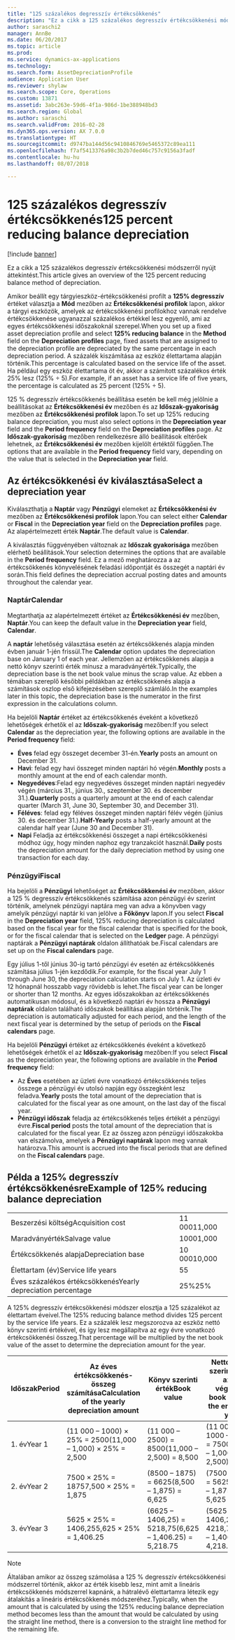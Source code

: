 ```yaml
---
title: "125 százalékos degresszív értékcsökkenés"
description: "Ez a cikk a 125 százalékos degresszív értékcsökkenési módszerről nyújt áttekintést."
author: saraschi2
manager: AnnBe
ms.date: 06/20/2017
ms.topic: article
ms.prod: 
ms.service: dynamics-ax-applications
ms.technology: 
ms.search.form: AssetDepreciationProfile
audience: Application User
ms.reviewer: shylaw
ms.search.scope: Core, Operations
ms.custom: 13871
ms.assetid: 3abc263e-59d6-4f1a-986d-1be388948bd3
ms.search.region: Global
ms.author: saraschi
ms.search.validFrom: 2016-02-28
ms.dyn365.ops.version: AX 7.0.0
ms.translationtype: HT
ms.sourcegitcommit: d9747ba144d56c9410846769e5465372c89ea111
ms.openlocfilehash: f7af5413376a98c3b2b7ded46c757c9156a3fadf
ms.contentlocale: hu-hu
ms.lasthandoff: 08/07/2018

---
```


# <a name="125-percent-reducing-balance-depreciation"></a><span data-ttu-id="b0e2b-103">125 százalékos degresszív értékcsökkenés</span><span class="sxs-lookup"><span data-stu-id="b0e2b-103">125 percent reducing balance depreciation</span></span>

[!include [banner](../includes/banner.md)]

<span data-ttu-id="b0e2b-104">Ez a cikk a 125 százalékos degresszív értékcsökkenési módszerről nyújt áttekintést.</span><span class="sxs-lookup"><span data-stu-id="b0e2b-104">This article gives an overview of the 125 percent reducing balance method of depreciation.</span></span>

<span data-ttu-id="b0e2b-105">Amikor beállít egy tárgyieszköz-értékcsökkenési profilt a **125% degresszív** értéket választja a **Mód** mezőben az **Értékcsökkenési profilok** lapon, akkor a tárgyi eszközök, amelyek az értékcsökkenési profilokhoz vannak rendelve értékcsökkenése ugyanazzal százalékos értékkel lesz egyenlő, ami az egyes értékcsökkenési időszakoknál szerepel.</span><span class="sxs-lookup"><span data-stu-id="b0e2b-105">When you set up a fixed asset depreciation profile and select **125% reducing balance** in the **Method** field on the **Depreciation profiles** page, fixed assets that are assigned to the depreciation profile are depreciated by the same percentage in each depreciation period.</span></span> <span data-ttu-id="b0e2b-106">A százalék kiszámítása az eszköz élettartama alapján történik.</span><span class="sxs-lookup"><span data-stu-id="b0e2b-106">This percentage is calculated based on the service life of the asset.</span></span> <span data-ttu-id="b0e2b-107">Ha például egy eszköz élettartama öt év, akkor a számított százalékos érték 25% lesz (125% ÷ 5).</span><span class="sxs-lookup"><span data-stu-id="b0e2b-107">For example, if an asset has a service life of five years, the percentage is calculated as 25 percent (125% ÷ 5).</span></span>

<span data-ttu-id="b0e2b-108">125 % degresszív értékcsökkenés beállítása esetén be kell még jelölnie a beállításokat az **Értékcsökkenési év** mezőben és az **Időszak-gyakoriság** mezőben az **Értékcsökkenési profilok** lapon.</span><span class="sxs-lookup"><span data-stu-id="b0e2b-108">To set up 125% reducing balance depreciation, you must also select options in the **Depreciation year** field and the **Period frequency** field on the **Depreciation profiles** page.</span></span> <span data-ttu-id="b0e2b-109">Az **Időszak-gyakoriság** mezőben rendelkezésre álló beállítások eltérőek lehetnek, az **Értékcsökkenési év** mezőben kijelölt értéktől függően.</span><span class="sxs-lookup"><span data-stu-id="b0e2b-109">The options that are available in the **Period frequency** field vary, depending on the value that is selected in the **Depreciation year** field.</span></span>

## <a name="select-a-depreciation-year"></a><span data-ttu-id="b0e2b-110">Az értékcsökkenési év kiválasztása</span><span class="sxs-lookup"><span data-stu-id="b0e2b-110">Select a depreciation year</span></span>
<span data-ttu-id="b0e2b-111">Kiválaszthatja a **Naptár** vagy **Pénzügyi** elemeket az **Értékcsökkenési év** mezőben az **Értékcsökkenési profilok** lapon.</span><span class="sxs-lookup"><span data-stu-id="b0e2b-111">You can select either **Calendar** or **Fiscal** in the **Depreciation year** field on the **Depreciation profiles** page.</span></span> <span data-ttu-id="b0e2b-112">Az alapértelmezett érték **Naptár**.</span><span class="sxs-lookup"><span data-stu-id="b0e2b-112">The default value is **Calendar**.</span></span> 

<span data-ttu-id="b0e2b-113">A kiválasztás függvényében változnak az **Időszak gyakorisága** mezőben elérhető beállítások.</span><span class="sxs-lookup"><span data-stu-id="b0e2b-113">Your selection determines the options that are available in the **Period frequency** field.</span></span> <span data-ttu-id="b0e2b-114">Ez a mező meghatározza a az értékcsökkenés könyvelésének feladási időpontját és összegét a naptári év során.</span><span class="sxs-lookup"><span data-stu-id="b0e2b-114">This field defines the depreciation accrual posting dates and amounts throughout the calendar year.</span></span>

### <a name="calendar"></a><span data-ttu-id="b0e2b-115">Naptár</span><span class="sxs-lookup"><span data-stu-id="b0e2b-115">Calendar</span></span>

<span data-ttu-id="b0e2b-116">Megtarthatja az alapértelmezett értéket az **Értékcsökkenési év** mezőben, **Naptár**.</span><span class="sxs-lookup"><span data-stu-id="b0e2b-116">You can keep the default value in the **Depreciation year** field, **Calendar**.</span></span> 

<span data-ttu-id="b0e2b-117">A **naptár** lehetőség választása esetén az értékcsökkenés alapja minden évben január 1-jén frissül.</span><span class="sxs-lookup"><span data-stu-id="b0e2b-117">The **Calendar** option updates the depreciation base on January 1 of each year.</span></span> <span data-ttu-id="b0e2b-118">Jellemzően az értékcsökkenés alapja a nettó könyv szerinti érték mínusz a maradványérték.</span><span class="sxs-lookup"><span data-stu-id="b0e2b-118">Typically, the depreciation base is the net book value minus the scrap value.</span></span> <span data-ttu-id="b0e2b-119">Az ebben a témában szereplő későbbi példákban az értékcsökkenés alapja a számítások oszlop első kifejezésében szereplő számláló.</span><span class="sxs-lookup"><span data-stu-id="b0e2b-119">In the examples later in this topic, the depreciation base is the numerator in the first expression in the calculations column.</span></span> 

<span data-ttu-id="b0e2b-120">Ha bejelöli **Naptár** értéket az értékcsökkenés éveként a következő lehetőségek érhetők el az **Időszak-gyakoriság** mezőben:</span><span class="sxs-lookup"><span data-stu-id="b0e2b-120">If you select **Calendar** as the depreciation year, the following options are available in the **Period frequency** field:</span></span>

-   <span data-ttu-id="b0e2b-121">**Éves** felad egy összeget december 31-én.</span><span class="sxs-lookup"><span data-stu-id="b0e2b-121">**Yearly** posts an amount on December 31.</span></span>
-   <span data-ttu-id="b0e2b-122">**Havi**: felad egy havi összeget minden naptári hó végén.</span><span class="sxs-lookup"><span data-stu-id="b0e2b-122">**Monthly** posts a monthly amount at the end of each calendar month.</span></span>
-   <span data-ttu-id="b0e2b-123">**Negyedéves**:Felad egy negyedéves összeget minden naptári negyedév végén (március 31., június 30., szeptember 30. és december 31.).</span><span class="sxs-lookup"><span data-stu-id="b0e2b-123">**Quarterly** posts a quarterly amount at the end of each calendar quarter (March 31, June 30, September 30, and December 31).</span></span>
-   <span data-ttu-id="b0e2b-124">**Féléves**: felad egy féléves összeget minden naptári félév végén (június 30. és december 31.).</span><span class="sxs-lookup"><span data-stu-id="b0e2b-124">**Half-Yearly** posts a half-yearly amount at the calendar half year (June 30 and December 31).</span></span>
-   <span data-ttu-id="b0e2b-125">**Napi** Feladja az értékcsökkenési összeget a napi értékcsökkenési módhoz úgy, hogy minden naphoz egy tranzakciót használ.</span><span class="sxs-lookup"><span data-stu-id="b0e2b-125">**Daily** posts the depreciation amount for the daily depreciation method by using one transaction for each day.</span></span>

### <a name="fiscal"></a><span data-ttu-id="b0e2b-126">Pénzügyi</span><span class="sxs-lookup"><span data-stu-id="b0e2b-126">Fiscal</span></span>

<span data-ttu-id="b0e2b-127">Ha bejelöli a **Pénzügyi** lehetőséget az **Értékcsökkenési év** mezőben, akkor a 125 % degresszív értékcsökkenés számítása azon pénzügyi év szerint történik, amelynek pénzügyi naptára meg van adva a könyvben vagy amelyik pénzügyi naptár ki van jelölve a **Főkönyv** lapon.</span><span class="sxs-lookup"><span data-stu-id="b0e2b-127">If you select **Fiscal** in the **Depreciation year** field, 125% reducing depreciation is calculated based on the fiscal year for the fiscal calendar that is specified for the book, or for the fiscal calendar that is selected on the **Ledger** page.</span></span> <span data-ttu-id="b0e2b-128">A pénzügyi naptárak a **Pénzügyi naptárak** oldalon állíthatóak be.</span><span class="sxs-lookup"><span data-stu-id="b0e2b-128">Fiscal calendars are set up on the **Fiscal calendars** page.</span></span> 

<span data-ttu-id="b0e2b-129">Egy július 1-től június 30-ig tartó pénzügyi év esetén az értékcsökkenés számítása július 1-jén kezdődik.</span><span class="sxs-lookup"><span data-stu-id="b0e2b-129">For example, for the fiscal year July 1 through June 30, the depreciation calculation starts on July 1.</span></span> <span data-ttu-id="b0e2b-130">Az üzleti év 12 hónapnál hosszabb vagy rövidebb is lehet.</span><span class="sxs-lookup"><span data-stu-id="b0e2b-130">The fiscal year can be longer or shorter than 12 months.</span></span> <span data-ttu-id="b0e2b-131">Az egyes időszakokban az értékcsökkenés automatikusan módosul, és a következő naptári év hossza a **Pénzügyi naptárak** oldalon található időszakok beállítása alapján történik.</span><span class="sxs-lookup"><span data-stu-id="b0e2b-131">The depreciation is automatically adjusted for each period, and the length of the next fiscal year is determined by the setup of periods on the **Fiscal calendars** page.</span></span> 

<span data-ttu-id="b0e2b-132">Ha bejelöli **Pénzügyi** értéket az értékcsökkenés éveként a következő lehetőségek érhetők el az **Időszak-gyakoriság** mezőben:</span><span class="sxs-lookup"><span data-stu-id="b0e2b-132">If you select **Fiscal** as the depreciation year, the following options are available in the **Period frequency** field:</span></span>

-   <span data-ttu-id="b0e2b-133">Az **Éves** esetében az üzleti évre vonatkozó értékcsökkenés teljes összege a pénzügyi év utolsó napján egy összegként lesz feladva.</span><span class="sxs-lookup"><span data-stu-id="b0e2b-133">**Yearly** posts the total amount of the depreciation that is calculated for the fiscal year as one amount, on the last day of the fiscal year.</span></span>
-   <span data-ttu-id="b0e2b-134">**Pénzügyi időszak** feladja az értékcsökkenés teljes értékét a pénzügyi évre.</span><span class="sxs-lookup"><span data-stu-id="b0e2b-134">**Fiscal period** posts the total amount of the depreciation that is calculated for the fiscal year.</span></span> <span data-ttu-id="b0e2b-135">Ez az összeg azon pénzügyi időszakokba van elszámolva, amelyek a **Pénzügyi naptárak** lapon meg vannak határozva.</span><span class="sxs-lookup"><span data-stu-id="b0e2b-135">This amount is accrued into the fiscal periods that are defined on the **Fiscal calendars** page.</span></span>

## <a name="example-of-125-reducing-balance-depreciation"></a><span data-ttu-id="b0e2b-136">Példa a 125% degresszív értékcsökkenésre</span><span class="sxs-lookup"><span data-stu-id="b0e2b-136">Example of 125% reducing balance depreciation</span></span>

|                                |        |
|--------------------------------|--------|
| <span data-ttu-id="b0e2b-137">Beszerzési költség</span><span class="sxs-lookup"><span data-stu-id="b0e2b-137">Acquisition cost</span></span>               | <span data-ttu-id="b0e2b-138">11 000</span><span class="sxs-lookup"><span data-stu-id="b0e2b-138">11,000</span></span> |
| <span data-ttu-id="b0e2b-139">Maradványérték</span><span class="sxs-lookup"><span data-stu-id="b0e2b-139">Salvage value</span></span>                  | <span data-ttu-id="b0e2b-140">1000</span><span class="sxs-lookup"><span data-stu-id="b0e2b-140">1,000</span></span>  |
| <span data-ttu-id="b0e2b-141">Értékcsökkenés alapja</span><span class="sxs-lookup"><span data-stu-id="b0e2b-141">Depreciation base</span></span>              | <span data-ttu-id="b0e2b-142">10 000</span><span class="sxs-lookup"><span data-stu-id="b0e2b-142">10,000</span></span> |
| <span data-ttu-id="b0e2b-143">Élettartam (év)</span><span class="sxs-lookup"><span data-stu-id="b0e2b-143">Service life years</span></span>             | <span data-ttu-id="b0e2b-144">5</span><span class="sxs-lookup"><span data-stu-id="b0e2b-144">5</span></span>      |
| <span data-ttu-id="b0e2b-145">Éves százalékos értékcsökkenés</span><span class="sxs-lookup"><span data-stu-id="b0e2b-145">Yearly depreciation percentage</span></span> | <span data-ttu-id="b0e2b-146">25%</span><span class="sxs-lookup"><span data-stu-id="b0e2b-146">25%</span></span>    |

<span data-ttu-id="b0e2b-147">A 125% degresszív értékcsökkenési módszer elosztja a 125 százalékot az élettartam éveivel.</span><span class="sxs-lookup"><span data-stu-id="b0e2b-147">The 125% reducing balance method divides 125 percent by the service life years.</span></span> <span data-ttu-id="b0e2b-148">Ez a százalék lesz megszorozva az eszköz nettó könyv szerinti értékével, és így lesz megállapítva az egy évre vonatkozó értékcsökkenési összeg.</span><span class="sxs-lookup"><span data-stu-id="b0e2b-148">That percentage will be multiplied by the net book value of the asset to determine the depreciation amount for the year.</span></span>

| <span data-ttu-id="b0e2b-149">Időszak</span><span class="sxs-lookup"><span data-stu-id="b0e2b-149">Period</span></span> | <span data-ttu-id="b0e2b-150">Az éves értékcsökkenés-összeg számítása</span><span class="sxs-lookup"><span data-stu-id="b0e2b-150">Calculation of the yearly depreciation amount</span></span> | <span data-ttu-id="b0e2b-151">Könyv szerinti érték</span><span class="sxs-lookup"><span data-stu-id="b0e2b-151">Book value</span></span>                    | <span data-ttu-id="b0e2b-152">Nettó könyv szerinti érték az év végén</span><span class="sxs-lookup"><span data-stu-id="b0e2b-152">Net book value at the end of the year</span></span> |
|--------|-----------------------------------------------|-------------------------------|---------------------------------------|
| <span data-ttu-id="b0e2b-153">1. év</span><span class="sxs-lookup"><span data-stu-id="b0e2b-153">Year 1</span></span> | <span data-ttu-id="b0e2b-154">(11 000 – 1000) × 25% = 2500</span><span class="sxs-lookup"><span data-stu-id="b0e2b-154">(11,000 – 1,000) × 25% = 2,500</span></span>                | <span data-ttu-id="b0e2b-155">(11 000 – 2500) = 8500</span><span class="sxs-lookup"><span data-stu-id="b0e2b-155">(11,000 – 2,500) = 8,500</span></span>      | <span data-ttu-id="b0e2b-156">(11 000 – 1000 – 2500) = 7500</span><span class="sxs-lookup"><span data-stu-id="b0e2b-156">(11,000 – 1,000 – 2,500) = 7,500</span></span>      |
| <span data-ttu-id="b0e2b-157">2. év</span><span class="sxs-lookup"><span data-stu-id="b0e2b-157">Year 2</span></span> | <span data-ttu-id="b0e2b-158">7500 × 25% = 1875</span><span class="sxs-lookup"><span data-stu-id="b0e2b-158">7,500 × 25% = 1,875</span></span>                           | <span data-ttu-id="b0e2b-159">(8500 – 1875) = 6625</span><span class="sxs-lookup"><span data-stu-id="b0e2b-159">(8,500 – 1,875) = 6,625</span></span>       | <span data-ttu-id="b0e2b-160">(7500 – 1875) = 5625</span><span class="sxs-lookup"><span data-stu-id="b0e2b-160">(7,500 – 1,875) = 5,625</span></span>               |
| <span data-ttu-id="b0e2b-161">3. év</span><span class="sxs-lookup"><span data-stu-id="b0e2b-161">Year 3</span></span> | <span data-ttu-id="b0e2b-162">5625 × 25% = 1406,25</span><span class="sxs-lookup"><span data-stu-id="b0e2b-162">5,625 × 25% = 1,406.25</span></span>                        | <span data-ttu-id="b0e2b-163">(6625 – 1406,25) = 5218,75</span><span class="sxs-lookup"><span data-stu-id="b0e2b-163">(6,625 – 1,406.25) = 5,218.75</span></span> | <span data-ttu-id="b0e2b-164">(5625 – 1406,25) = 4218,75</span><span class="sxs-lookup"><span data-stu-id="b0e2b-164">(5,625 – 1,406.25) = 4,218.75</span></span>         |

> [!NOTE] 
> <span data-ttu-id="b0e2b-165">Általában amikor az összeg számolása a 125 % degresszív értékcsökkenési módszerrel történik, akkor az érték kisebb lesz, mint amit a lineáris értékcsökkenés módszerrel kapnánk, a hátralévő élettartamra létezik egy átalakítás a lineáris értékcsökkenés módszeréhez.</span><span class="sxs-lookup"><span data-stu-id="b0e2b-165">Typically, when the amount that is calculated by using the 125% reducing balance depreciation method becomes less than the amount that would be calculated by using the straight line method, there is a conversion to the straight line method for the remaining life.</span></span>




